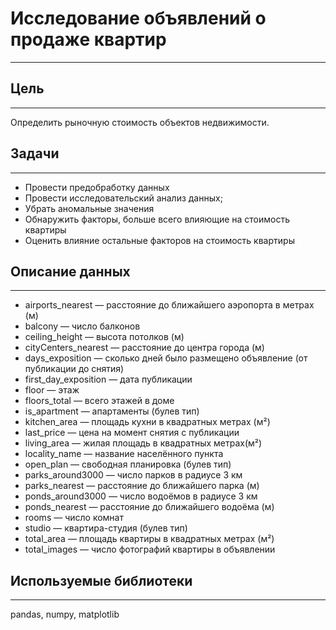 # Исследование объявлений о продаже квартир
---

## Цель
---
Определить рыночную стоимость объектов недвижимости.

## Задачи
---
- Провести предобработку данных
- Провести исследовательский анализ данных;
- Убрать аномальные значения
- Обнаружить факторы, больше всего влияющие на стоимость квартиры
- Оценить влияние остальные факторов на стоимость квартиры
 
## Описание данных
---
-    airports_nearest — расстояние до ближайшего аэропорта в метрах (м)
-    balcony — число балконов
-    ceiling_height — высота потолков (м)
-    cityCenters_nearest — расстояние до центра города (м)
-    days_exposition — сколько дней было размещено объявление (от публикации до снятия)
-    first_day_exposition — дата публикации
-    floor — этаж
-    floors_total — всего этажей в доме
-    is_apartment — апартаменты (булев тип)
-    kitchen_area — площадь кухни в квадратных метрах (м²)
-    last_price — цена на момент снятия с публикации
-   living_area — жилая площадь в квадратных метрах(м²)
-   locality_name — название населённого пункта
-    open_plan — свободная планировка (булев тип)
-    parks_around3000 — число парков в радиусе 3 км
-   parks_nearest — расстояние до ближайшего парка (м)
-    ponds_around3000 — число водоёмов в радиусе 3 км
-    ponds_nearest — расстояние до ближайшего водоёма (м)
-    rooms — число комнат
-    studio — квартира-студия (булев тип)
-    total_area — площадь квартиры в квадратных метрах (м²)
-  total_images — число фотографий квартиры в объявлении

## Используемые библиотеки
---
pandas, numpy, matplotlib